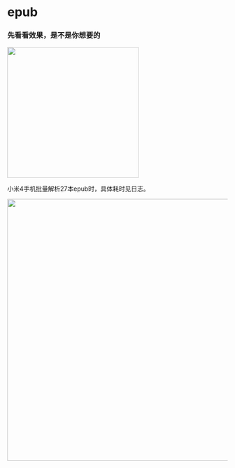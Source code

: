# epub

### 先看看效果，是不是你想要的

<img src="https://i.loli.net/2018/11/22/5bf64f28a60f7.gif" width="300"  align=center />


小米4手机批量解析27本epub时，具体耗时见日志。

<img src="https://i.loli.net/2018/11/22/5bf64ff5b4356.png" width="600"  align=center />
